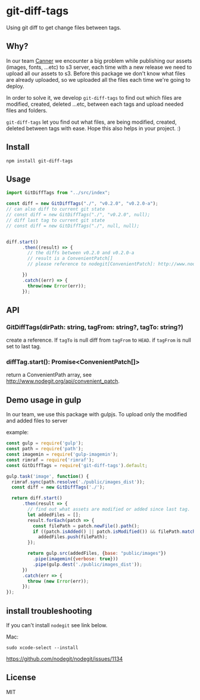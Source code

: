 # git-diff-tags

Using git diff to get change files between tags.

## Why?

In our team [Canner](https://www.canner.io/) we encounter a big problem while publishing our assets (images, fonts, ...etc) to s3 server, each time with a new release we need to upload all our assets to s3. Before this package we don't know what files are already uploaded, so we uploaded all the files each time we're going to deploy.

In order to solve it, we develop `git-diff-tags` to find out which files are modified, created, deleted ...etc, between each tags and upload needed files and folders.

`git-diff-tags` let you find out what files, are being modified, created, deleted between tags with ease. Hope this also helps in your project. :)

## Install

```
npm install git-diff-tags
```

## Usage

```js
import GitDiffTags from "../src/index";

const diff = new GitDiffTags("./", "v0.2.0", "v0.2.0-a");
// can also diff to current git state
// const diff = new GitDiffTags("./", "v0.2.0", null);
// diff last tag to current git state
// const diff = new GitDiffTags("./", null, null);


diff.start()
      .then((result) => {
        // the diffs between v0.2.0 and v0.2.0-a
        // result is a ConvenientPatch[]
        // please reference to nodegit[ConvenientPatch]: http://www.nodegit.org/api/convenient_patch

      })
      .catch((err) => {
        throw(new Error(err));
      });
```

## API

### GitDiffTags(dirPath: string, tagFrom: string?, tagTo: string?)

create a reference. If `tagTo` is null diff from `tagFrom` to `HEAD`. if `tagFrom` is null set to last tag.

### diffTag.start(): Promise<ConvenientPatch[]>

return a ConvenientPath array, see http://www.nodegit.org/api/convenient_patch.

## Demo usage in gulp

In our team, we use this package with gulpjs. To upload only the modified and added files to server

example:

```js
const gulp = require('gulp');
const path = require('path');
const imagemin = require('gulp-imagemin');
const rimraf = require('rimraf');
const GitDiffTags = require('git-diff-tags').default;

gulp.task('image', function() {
  rimraf.sync(path.resolve('./public/images_dist'));
  const diff = new GitDiffTags('./');

  return diff.start()
      .then(result => {
        // find out what assets are modified or added since last tag.
        let addedFiles = [];
        result.forEach(patch => {
          const filePath = patch.newFile().path();
          if ((patch.isAdded() || patch.isModified()) && filePath.match(/^public\/image.*(\.png|\.gif)$/g))
            addedFiles.push(filePath);
        });

        return gulp.src(addedFiles, {base: "public/images"})
          .pipe(imagemin({verbose: true}))
          .pipe(gulp.dest('./public/images_dist'));
      })
      .catch(err => {
        throw (new Error(err));
      });
});

```

## install troubleshooting

If you can't install `nodegit` see link below.

Mac:

```
sudo xcode-select --install
```

https://github.com/nodegit/nodegit/issues/1134

## License

MIT
